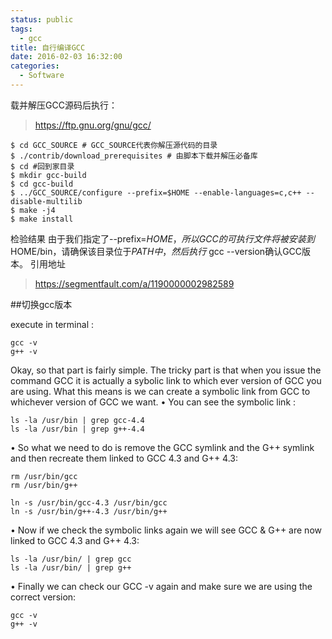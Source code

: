```yaml
---
status: public
tags:
  - gcc
title: 自行编译GCC
date: 2016-02-03 16:32:00
categories:
  - Software
---
```


载并解压GCC源码后执行：
>https://ftp.gnu.org/gnu/gcc/
```
$ cd GCC_SOURCE # GCC_SOURCE代表你解压源代码的目录
$ ./contrib/download_prerequisites # 由脚本下载并解压必备库
$ cd #回到家目录
$ mkdir gcc-build
$ cd gcc-build
$ ../GCC_SOURCE/configure --prefix=$HOME --enable-languages=c,c++ --disable-multilib 
$ make -j4
$ make install
```
检验结果
由于我们指定了--prefix=$HOME，所以GCC的可执行文件将被安装到$HOME/bin，请确保该目录位于$PATH中，然后执行$ gcc --version确认GCC版本。
引用地址
>https://segmentfault.com/a/1190000002982589

##切换gcc版本

execute in terminal :
```
gcc -v
g++ -v
```
Okay, so that part is fairly simple. The tricky part is that when you issue the command GCC it is actually a sybolic link to which ever version of GCC you are using. What this means is we can create a symbolic link from GCC to whichever version of GCC we want.
•	You can see the symbolic link :
```
ls -la /usr/bin | grep gcc-4.4
ls -la /usr/bin | grep g++-4.4
```
•	So what we need to do is remove the GCC symlink and the G++ symlink and then recreate them linked to GCC 4.3 and G++ 4.3:
```
rm /usr/bin/gcc
rm /usr/bin/g++

ln -s /usr/bin/gcc-4.3 /usr/bin/gcc
ln -s /usr/bin/g++-4.3 /usr/bin/g++
```
•	Now if we check the symbolic links again we will see GCC & G++ are now linked to GCC 4.3 and G++ 4.3:
```
ls -la /usr/bin/ | grep gcc
ls -la /usr/bin/ | grep g++
```
•	Finally we can check our GCC -v again and make sure we are using the correct version:
```
gcc -v
g++ -v
```